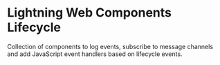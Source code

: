 # Lightning Web Components Lifecycle

Collection of components to log events, subscribe to message channels
and add JavaScript event handlers based on lifecycle events.